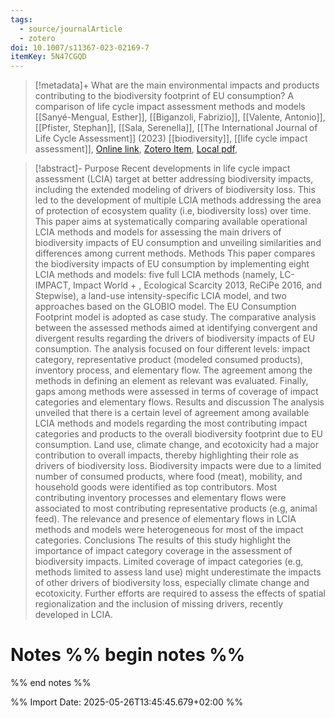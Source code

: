 ```yaml
---
tags:
  - source/journalArticle
  - zotero
doi: 10.1007/s11367-023-02169-7
itemKey: 5N47CGQD
---
```

>[!metadata]+
> What are the main environmental impacts and products contributing to the biodiversity footprint of EU consumption? A comparison of life cycle impact assessment methods and models
> [[Sanyé-Mengual, Esther]], [[Biganzoli, Fabrizio]], [[Valente, Antonio]], [[Pfister, Stephan]], [[Sala, Serenella]], 
> [[The International Journal of Life Cycle Assessment]] (2023)
> [[biodiversity]], [[life cycle impact assessment]], 
> [Online link](https://link.springer.com/10.1007/s11367-023-02169-7), [Zotero Item](zotero://select/library/items/5N47CGQD), [Local pdf](file://C:/Users/aburg/Documents/references/zotero/storage/4RM4D3GL/Sanye-Mengual2023_Whatare.pdf), 

>[!abstract]-
>Purpose Recent developments in life cycle impact assessment (LCIA) target at better addressing biodiversity impacts, including the extended modeling of drivers of biodiversity loss. This led to the development of multiple LCIA methods addressing the area of protection of ecosystem quality (i.e, biodiversity loss) over time. This paper aims at systematically comparing available operational LCIA methods and models for assessing the main drivers of biodiversity impacts of EU consumption and unveiling similarities and differences among current methods.
Methods This paper compares the biodiversity impacts of EU consumption by implementing eight LCIA methods and models: five full LCIA methods (namely, LC-IMPACT, Impact World + , Ecological Scarcity 2013, ReCiPe 2016, and Stepwise), a land-use intensity-specific LCIA model, and two approaches based on the GLOBIO model. The EU Consumption Footprint model is adopted as case study. The comparative analysis between the assessed methods aimed at identifying convergent and divergent results regarding the drivers of biodiversity impacts of EU consumption. The analysis focused on four different levels: impact category, representative product (modeled consumed products), inventory process, and elementary flow. The agreement among the methods in defining an element as relevant was evaluated. Finally, gaps among methods were assessed in terms of coverage of impact categories and elementary flows.
Results and discussion The analysis unveiled that there is a certain level of agreement among available LCIA methods and models regarding the most contributing impact categories and products to the overall biodiversity footprint due to EU consumption. Land use, climate change, and ecotoxicity had a major contribution to overall impacts, thereby highlighting their role as drivers of biodiversity loss. Biodiversity impacts were due to a limited number of consumed products, where food (meat), mobility, and household goods were identified as top contributors. Most contributing inventory processes and elementary flows were associated to most contributing representative products (e.g, animal feed). The relevance and presence of elementary flows in LCIA methods and models were heterogeneous for most of the impact categories.
Conclusions The results of this study highlight the importance of impact category coverage in the assessment of biodiversity impacts. Limited coverage of impact categories (e.g, methods limited to assess land use) might underestimate the impacts of other drivers of biodiversity loss, especially climate change and ecotoxicity. Further efforts are required to assess the effects of spatial regionalization and the inclusion of missing drivers, recently developed in LCIA.

# Notes %% begin notes %%

%% end notes %%




%% Import Date: 2025-05-26T13:45:45.679+02:00 %%
